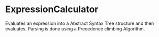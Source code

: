 # ExpressionCalculator
Evaluates an expression into a Abstract Syntax Tree structure and then evaluates. Parsing is done using a Precedence climbing Algorithm.
